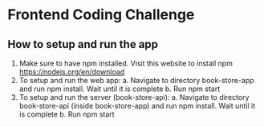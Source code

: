 # Frontend Coding Challenge

## How to setup and run the app

1. Make sure to have npm installed. Visit this website to install npm https://nodejs.org/en/download
2. To setup and run the web app:
   a. Navigate to directory book-store-app and run npm install. Wait until it is complete
   b. Run npm start
3. To setup and run the server (book-store-api):
   a. Navigate to directory book-store-api (inside book-store-app) and run npm install. Wait until it is complete
   b. Run npm start
